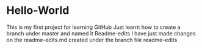 # Hello-World
This is my first project for learning GitHub 
Just learnt how to create a branch under master and named it Readme-edits
I have just made changes on the readme-edits.md created under the branch file readme-edits

